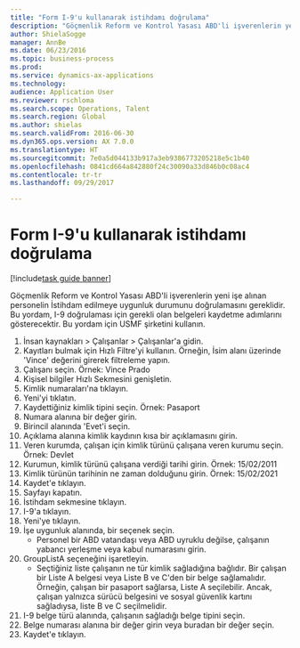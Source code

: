 ```yaml
--- 
title: "Form I-9'u kullanarak istihdamı doğrulama"
description: "Göçmenlik Reform ve Kontrol Yasası ABD'li işverenlerin yeni işe alınan personelin İstihdam edilmeye uygunluk durumunu doğrulamasını gereklidir."
author: ShielaSogge
manager: AnnBe
ms.date: 06/23/2016
ms.topic: business-process
ms.prod: 
ms.service: dynamics-ax-applications
ms.technology: 
audience: Application User
ms.reviewer: rschloma
ms.search.scope: Operations, Talent
ms.search.region: Global
ms.author: shielas
ms.search.validFrom: 2016-06-30
ms.dyn365.ops.version: AX 7.0.0
ms.translationtype: HT
ms.sourcegitcommit: 7e0a5d044133b917a3eb9386773205218e5c1b40
ms.openlocfilehash: 0841cd664a842880f24c30090a33d846b0c08ac4
ms.contentlocale: tr-tr
ms.lasthandoff: 09/29/2017

---
```

# <a name="employment-verification-using-form-i-9"></a>Form I-9'u kullanarak istihdamı doğrulama

[!include[task guide banner](../../../includes/task-guide-banner.md)]

Göçmenlik Reform ve Kontrol Yasası ABD'li işverenlerin yeni işe alınan personelin İstihdam edilmeye uygunluk durumunu doğrulamasını gereklidir. Bu yordam, I-9 doğrulaması için gerekli olan belgeleri kaydetme adımlarını gösterecektir. Bu yordam için USMF şirketini kullanın.

1. İnsan kaynakları > Çalışanlar > Çalışanlar'a gidin.
2. Kayıtları bulmak için Hızlı Filtre'yi kullanın. Örneğin, İsim alanı üzerinde 'Vince' değerini girerek filtreleme yapın.
3. Çalışanı seçin. Örnek: Vince Prado
4. Kişisel bilgiler Hızlı Sekmesini genişletin.
5. Kimlik numaraları'na tıklayın.
6. Yeni'yi tıklatın.
7. Kaydettiğiniz kimlik tipini seçin. Örnek: Pasaport
8. Numara alanına bir değer girin.
9. Birincil alanında 'Evet'i seçin.
10. Açıklama alanına kimlik kaydının kısa bir açıklamasını girin.
11. Veren kurumda, çalışan için kimlik türünü çalışana veren kurumu seçin. Örnek: Devlet
12. Kurumun, kimlik türünü çalışana verdiği tarihi girin. Örnek: 15/02/2011
13. Kimlik türünün tarihinin ne zaman dolduğunu girin. Örnek: 15/02/2021
14. Kaydet'e tıklayın.
15. Sayfayı kapatın.
16. İstihdam sekmesine tıklayın.
17. I-9'a tıklayın.
18. Yeni'ye tıklayın.
19. İşe uygunluk alanında, bir seçenek seçin.
    * Personel bir ABD vatandaşı veya ABD uyruklu değilse, çalışanın yabancı yerleşme veya kabul numarasını girin.  
20. GroupListA seçeneğini işaretleyin.
    * Seçtiğiniz liste çalışanın ne tür kimlik sağladığına bağlıdır. Bir çalışan bir Liste A belgesi veya Liste B ve C'den bir belge sağlamalıdır. Örneğin, çalışan bir pasaport sağlarsa, Liste A seçilebilir. Ancak, çalışan yalnızca sürücü belgesini ve sosyal güvenlik kartını sağladıysa, liste B ve C seçilmelidir.  
21. I-9 belge türü alanında, çalışanın sağladığı belge tipini seçin.
22. Belge numarası alanına bir değer girin veya buradan bir değer seçin.
23. Kaydet'e tıklayın.


